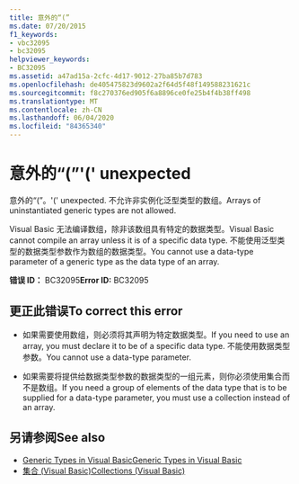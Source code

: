 ```yaml
---
title: 意外的“(”
ms.date: 07/20/2015
f1_keywords:
- vbc32095
- bc32095
helpviewer_keywords:
- BC32095
ms.assetid: a47ad15a-2cfc-4d17-9012-27ba85b7d783
ms.openlocfilehash: de405475823d9602a2f64d5f48f149588231621c
ms.sourcegitcommit: f8c270376ed905f6a8896ce0fe25b4f4b38ff498
ms.translationtype: MT
ms.contentlocale: zh-CN
ms.lasthandoff: 06/04/2020
ms.locfileid: "84365340"
---
```

# <a name="-unexpected"></a><span data-ttu-id="28eff-102">意外的“(”</span><span class="sxs-lookup"><span data-stu-id="28eff-102">'(' unexpected</span></span>
<span data-ttu-id="28eff-103">意外的“(”。</span><span class="sxs-lookup"><span data-stu-id="28eff-103">'(' unexpected.</span></span> <span data-ttu-id="28eff-104">不允许非实例化泛型类型的数组。</span><span class="sxs-lookup"><span data-stu-id="28eff-104">Arrays of uninstantiated generic types are not allowed.</span></span>  
  
 <span data-ttu-id="28eff-105">Visual Basic 无法编译数组，除非该数组具有特定的数据类型。</span><span class="sxs-lookup"><span data-stu-id="28eff-105">Visual Basic cannot compile an array unless it is of a specific data type.</span></span> <span data-ttu-id="28eff-106">不能使用泛型类型的数据类型参数作为数组的数据类型。</span><span class="sxs-lookup"><span data-stu-id="28eff-106">You cannot use a data-type parameter of a generic type as the data type of an array.</span></span>  
  
 <span data-ttu-id="28eff-107">**错误 ID：** BC32095</span><span class="sxs-lookup"><span data-stu-id="28eff-107">**Error ID:** BC32095</span></span>  
  
## <a name="to-correct-this-error"></a><span data-ttu-id="28eff-108">更正此错误</span><span class="sxs-lookup"><span data-stu-id="28eff-108">To correct this error</span></span>  
  
- <span data-ttu-id="28eff-109">如果需要使用数组，则必须将其声明为特定数据类型。</span><span class="sxs-lookup"><span data-stu-id="28eff-109">If you need to use an array, you must declare it to be of a specific data type.</span></span> <span data-ttu-id="28eff-110">不能使用数据类型参数。</span><span class="sxs-lookup"><span data-stu-id="28eff-110">You cannot use a data-type parameter.</span></span>  
  
- <span data-ttu-id="28eff-111">如果需要将提供给数据类型参数的数据类型的一组元素，则你必须使用集合而不是数组。</span><span class="sxs-lookup"><span data-stu-id="28eff-111">If you need a group of elements of the data type that is to be supplied for a data-type parameter, you must use a collection instead of an array.</span></span>  
  
## <a name="see-also"></a><span data-ttu-id="28eff-112">另请参阅</span><span class="sxs-lookup"><span data-stu-id="28eff-112">See also</span></span>

- [<span data-ttu-id="28eff-113">Generic Types in Visual Basic</span><span class="sxs-lookup"><span data-stu-id="28eff-113">Generic Types in Visual Basic</span></span>](../programming-guide/language-features/data-types/generic-types.md)
- [<span data-ttu-id="28eff-114">集合 (Visual Basic)</span><span class="sxs-lookup"><span data-stu-id="28eff-114">Collections (Visual Basic)</span></span>](../programming-guide/concepts/collections.md)
